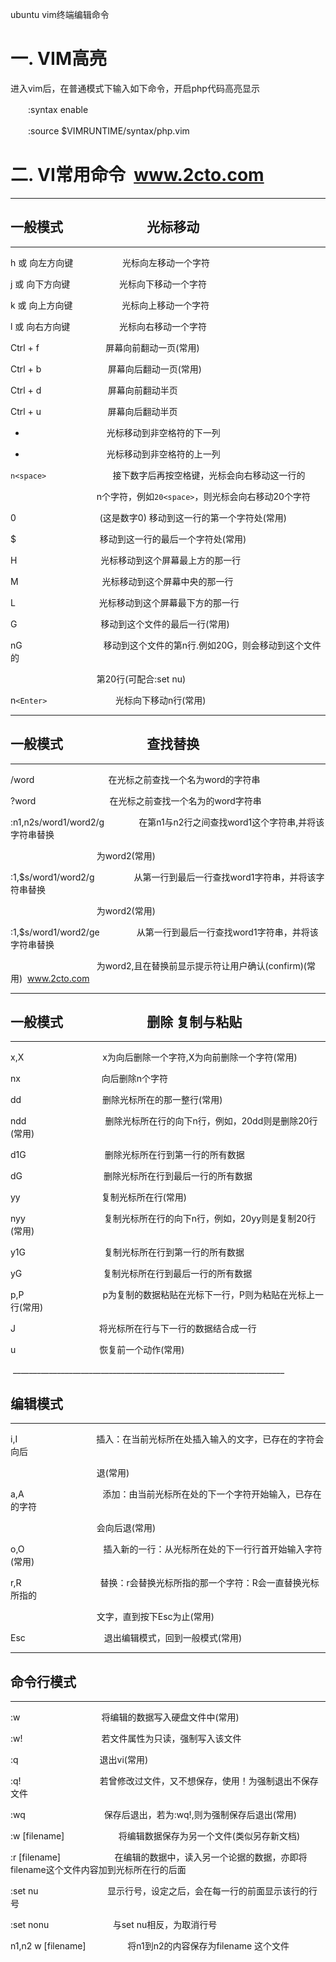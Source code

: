 ubuntu vim终端编辑命令

# 一. VIM高亮

进入vim后，在普通模式下输入如下命令，开启php代码高亮显示

　　:syntax enable

　　:source $VIMRUNTIME/syntax/php.vim

# 二. VI常用命令  www.2cto.com  

_______________________________________________________

## 一般模式                           光标移动

__________________________________________________________

h 或 向左方向键                    光标向左移动一个字符

j 或 向下方向键                    光标向下移动一个字符

k 或 向上方向键                    光标向上移动一个字符

l 或 向右方向键                    光标向右移动一个字符

Ctrl + f                           屏幕向前翻动一页(常用)

Ctrl + b                           屏幕向后翻动一页(常用)

Ctrl + d                           屏幕向前翻动半页

Ctrl + u                           屏幕向后翻动半页

+                                  光标移动到非空格符的下一列

-                                  光标移动到非空格符的上一列

`n<space>`                           接下数字后再按空格键，光标会向右移动这一行的

                                   n个字符，例如`20<space>`，则光标会向右移动20个字符

0                                  (这是数字0) 移动到这一行的第一个字符处(常用)

$                                  移动到这一行的最后一个字符处(常用)

H                                  光标移动到这个屏幕最上方的那一行

M                                  光标移动到这个屏幕中央的那一行

L                                  光标移动到这个屏幕最下方的那一行

G                                  移动到这个文件的最后一行(常用)

nG                                 移动到这个文件的第n行.例如20G，则会移动到这个文件的

                                   第20行(可配合:set nu)

n`<Enter> `                          光标向下移动n行(常用)

________________________________________________________________

## 一般模式                           查找替换

________________________________________________________________

/word                              在光标之前查找一个名为word的字符串

?word                              在光标之前查找一个名为的word字符串

:n1,n2s/word1/word2/g              在第n1与n2行之间查找word1这个字符串,并将该字符串替换

                                   为word2(常用)

:1,$s/word1/word2/g                从第一行到最后一行查找word1字符串，并将该字符串替换

                                   为word2(常用)

:1,$s/word1/word2/ge               从第一行到最后一行查找word1字符串，并将该字符串替换

                                   为word2,且在替换前显示提示符让用户确认(confirm)(常用)  www.2cto.com  

__________________________________________________________________

## 一般模式                           删除 复制与粘贴

__________________________________________________________________

x,X                                x为向后删除一个字符,X为向前删除一个字符(常用)

nx                                 向后删除n个字符

dd                                 删除光标所在的那一整行(常用)

ndd                                删除光标所在行的向下n行，例如，20dd则是删除20行(常用)

d1G                                删除光标所在行到第一行的所有数据

dG                                 删除光标所在行到最后一行的所有数据

yy                                 复制光标所在行(常用)

nyy                                复制光标所在行的向下n行，例如，20yy则是复制20行(常用)

y1G                                复制光标所在行到第一行的所有数据

yG                                 复制光标所在行到最后一行的所有数据

p,P                                p为复制的数据粘贴在光标下一行，P则为粘贴在光标上一行(常用)

J                                  将光标所在行与下一行的数据结合成一行

u                                  恢复前一个动作(常用)

 ____________________________________________________________________

## 编辑模式                          

___________________________________________________________________

i,I                                插入：在当前光标所在处插入输入的文字，已存在的字符会向后

                                   退(常用)

a,A                                添加：由当前光标所在处的下一个字符开始输入，已存在的字符

                                   会向后退(常用)

o,O                                插入新的一行：从光标所在处的下一行行首开始输入字符(常用)

r,R                                替换：r会替换光标所指的那一个字符：R会一直替换光标所指的

                                   文字，直到按下Esc为止(常用)

Esc                                退出编辑模式，回到一般模式(常用)

___________________________________________________________________

## 命令行模式            

___________________________________________________________________

:w                                 将编辑的数据写入硬盘文件中(常用)

:w!                                若文件属性为只读，强制写入该文件

:q                                 退出vi(常用)

:q!                                若曾修改过文件，又不想保存，使用！为强制退出不保存文件

:wq                                保存后退出，若为:wq!,则为强制保存后退出(常用)

:w [filename]                      将编辑数据保存为另一个文件(类似另存新文档)

:r [filename]                      在编辑的数据中，读入另一个论据的数据，亦即将filename这个文件内容加到光标所在行的后面

:set nu                            显示行号，设定之后，会在每一行的前面显示该行的行号

:set nonu                          与set nu相反，为取消行号

n1,n2 w [filename]                 将n1到n2的内容保存为filename 这个文件